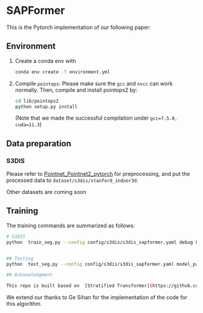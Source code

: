 # SAPFormer

This is the Pytorch implementation of our following paper:

## Environment

1. Create a conda env with
   ```bash
   conda env create -f environment.yml
   ```
2. Compile `pointops`:
   Please make sure the `gcc` and `nvcc` can work normally. Then, compile and install pointops2 by:
   ```bash
   cd lib/pointops2
   python setup.py install
   ```
   (Note that we made the successful compilation under `gcc=7.5.0, cuda=11.3`)

## Data preparation

### S3DIS

Please refer to [Pointnet_Pointnet2_pytorch](https://github.com/yanx27/Pointnet_Pointnet2_pytorch#data-preparation-2) for preprocessing, and put the processed data to `dataset/s3dis/stanford_indoor3d`.

Other datasets are coming soon
## Training

The training commands are summarized as follows:

```bash
# S3DIS
python  train_seg.py --config config/s3dis/s3dis_sapformer.yaml debug 0


## Testing
python  test_seg.py --config config/s3dis/s3dis_sapformer.yaml model_path 'your_path' save_folder 'temp/s3dis/results'

## Acknowledgment

This repo is built based on  [Stratified Transformer](https://github.com/dvlab-research/Stratified-Transformer), [PointNeXt](https://github.com/guochengqian/PointNeXt). Thanks the contributors of these repos!

```
We extend our thanks to Ge Sihan for the implementation of the code for this algorithm.
